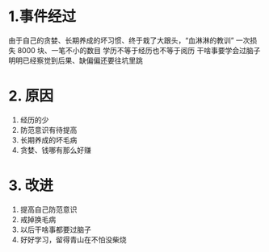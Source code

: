 # 1.事件经过
由于自己的贪婪、长期养成的坏习惯、终于栽了大跟头，“血淋淋的教训”
一次损失 8000 块、一笔不小的数目
学历不等于经历也不等于阅历
干啥事要学会过脑子
明明已经察觉到后果、缺偏偏还要往坑里跳
# 2. 原因
1. 经历的少
2. 防范意识有待提高
3. 长期养成的坏毛病
4. 贪婪、钱哪有那么好赚
# 3. 改进
1. 提高自己防范意识
2. 戒掉换毛病
3. 以后干啥事都要过脑子
4. 好好学习，留得青山在不怕没柴烧
